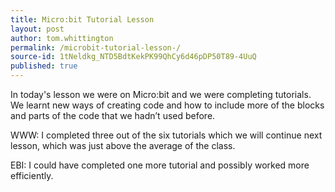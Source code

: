 ```yaml
---
title: Micro:bit Tutorial Lesson 
layout: post
author: tom.whittington
permalink: /microbit-tutorial-lesson-/
source-id: 1tNeldkg_NTD5BdtKekPK99QhCy6d46pDP50T89-4UuQ
published: true
---
```

In today's lesson we were on Micro:bit and we were completing tutorials. We learnt new ways of creating code and how to include more of the blocks and parts of the code that we hadn’t used before. 

WWW: I completed three out of the six tutorials which we will continue next lesson, which was just above the average of the class. 

EBI: I could have completed one more tutorial and possibly worked more efficiently. 

